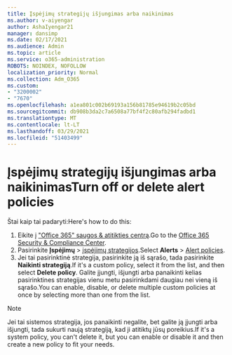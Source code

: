 ```yaml
---
title: Įspėjimų strategijų išjungimas arba naikinimas
ms.author: v-aiyengar
author: AshaIyengar21
manager: dansimp
ms.date: 02/17/2021
ms.audience: Admin
ms.topic: article
ms.service: o365-administration
ROBOTS: NOINDEX, NOFOLLOW
localization_priority: Normal
ms.collection: Adm_O365
ms.custom:
- "3200002"
- "7670"
ms.openlocfilehash: a1ea801c002b69193a156b81785e94619b2c05bd
ms.sourcegitcommit: db908b3da2c7a6508a77bf4f2c80afb294fadbd1
ms.translationtype: MT
ms.contentlocale: lt-LT
ms.lasthandoff: 03/29/2021
ms.locfileid: "51403499"
---
```

# <a name="turn-off-or-delete-alert-policies"></a><span data-ttu-id="86b7f-102">Įspėjimų strategijų išjungimas arba naikinimas</span><span class="sxs-lookup"><span data-stu-id="86b7f-102">Turn off or delete alert policies</span></span>

<span data-ttu-id="86b7f-103">Štai kaip tai padaryti:</span><span class="sxs-lookup"><span data-stu-id="86b7f-103">Here's how to do this:</span></span>

1. <span data-ttu-id="86b7f-104">Eikite į ["Office 365" saugos & atitikties centrą](https://go.microsoft.com/fwlink/p/?linkid=2077143).</span><span class="sxs-lookup"><span data-stu-id="86b7f-104">Go to the [Office 365 Security & Compliance Center](https://go.microsoft.com/fwlink/p/?linkid=2077143).</span></span>
1. <span data-ttu-id="86b7f-105">Pasirinkite **Įspėjimų**  >  [įspėjimų strategijos](https://go.microsoft.com/fwlink/?linkid=2103208).</span><span class="sxs-lookup"><span data-stu-id="86b7f-105">Select **Alerts** > [Alert policies](https://go.microsoft.com/fwlink/?linkid=2103208).</span></span>
1. <span data-ttu-id="86b7f-106">Jei tai pasirinktinė strategija, pasirinkite ją iš sąrašo, tada pasirinkite **Naikinti strategiją**.</span><span class="sxs-lookup"><span data-stu-id="86b7f-106">If it's a custom policy, select it from the list, and then select **Delete policy**.</span></span> <span data-ttu-id="86b7f-107">Galite įjungti, išjungti arba panaikinti kelias pasirinktines strategijas vienu metu pasirinkdami daugiau nei vieną iš sąrašo.</span><span class="sxs-lookup"><span data-stu-id="86b7f-107">You can enable, disable, or delete multiple custom policies at once by selecting more than one from the list.</span></span>

> [!NOTE]
> <span data-ttu-id="86b7f-108">Jei tai sistemos strategija, jos panaikinti negalite, bet galite ją įjungti arba išjungti, tada sukurti naują strategiją, kad ji atitiktų jūsų poreikius.</span><span class="sxs-lookup"><span data-stu-id="86b7f-108">If it's a system policy, you can't delete it, but you can enable or disable it and then create a new policy to fit your needs.</span></span>

